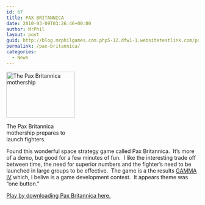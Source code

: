 ```yaml
---
id: 67
title: PAX BRITANNICA
date: 2010-03-09T03:26:46+00:00
author: MrPhil
layout: post
guid: http://blog.mrphilgames.com.php5-12.dfw1-1.websitetestlink.com/pax-britannica/
permalink: /pax-britannica/
categories:
  - News
---
```

<span class="full-image-float-left ssNonEditable"><span> </span></span>

<div id="attachment_82" style="width: 190px" class="wp-caption alignleft">
  <a href="http://www.mrphilgames.com/wp-content/uploads/2010/04/PaxBritannica.png"><img class="size-full wp-image-82" title="Pax Britannica" src="http://www.mrphilgames.com/wp-content/uploads/2010/04/PaxBritannica.png" alt="The Pax Britannica mothership" width="180" height="120" /></a>
  
  <p class="wp-caption-text">
    The Pax Britannica mothership prepares to launch fighters.
  </p>
</div>

Found this wonderful space strategy game called Pax Britannica.  It&#8217;s more of a demo, but good for a few minutes of fun.  I like the interesting trade off between time, the need for superior numbers and the fighter&#8217;s need to be launched in large groups to be effective.  The game is a the results [GAMMA IV](http://www.kokoromi.org/gamma4/) which, I belive is a game development contest.  It appears theme was &#8220;one button.&#8221;

[Play by downloading Pax Britannica here.](http://forums.tigsource.com/index.php?topic=10831.0)